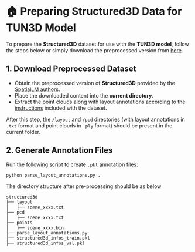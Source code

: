 # 🏠 Preparing Structured3D Data for TUN3D Model

To prepare the **Structured3D** dataset for use with the **TUN3D model**, follow the steps below or simply download the preprocessed version from [here](https://huggingface.co/datasets/drozdgk/structured3d/tree/main).

## 1. Download Preprocessed Dataset

* Obtain the preprocessed version of **Structured3D** provided by the [SpatialLM authors](https://huggingface.co/datasets/ysmao/structured3d-spatiallm).
* Place the downloaded content into the **current directory**.
* Extract the point clouds along with layout annotations according to the [instructions](https://huggingface.co/datasets/ysmao/structured3d-spatiallm#data-extraction) included with the dataset.

After this step, the `/layout` and `/pcd` directories (with layout annotations in `.txt` format and point clouds in `.ply` format) should be present in the current folder.

## 2. Generate Annotation Files

Run the following script to create `.pkl` annotation files:

```bash
python parse_layout_annotations.py .
```

The directory structure after pre-processing should be as below
```
structured3d
├── layout
│   ├── scene_xxxx.txt
├── pcd
│   ├── scene_xxxx.txt
├── points
│   ├── scene_xxxx.bin
├── parse_layout_annotations.py
├── structured3d_infos_train.pkl
├── structured3d_infos_val.pkl
```

